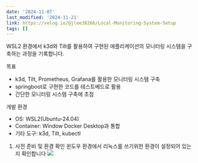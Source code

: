```yaml
---
date: '2024-11-07'
last_modified: '2024-11-21'
link: https://velog.io/@jlee38266/Local-Monitoring-System-Setup
tags: []
---
```


WSL2 환경에서 k3d와 Tilt를 활용하여 구현된 애플리케이션의 모니터링 시스템을 구축하는 과정을 기록합니다.

목표

  * k3d, Tilt, Prometheus, Grafana를 활용한 모니터링 시스템 구축
  * springboot로 구현한 코드를 테스트베드로 활용
  * 간단한 모니터링 시스템 구축에 초점



개발 환경

  * OS: WSL2(Ubuntu-24.04)
  * Container: Window Docker Desktop과 통합
  * 기타 도구: k3d, Tilt, kubectl


  1. 사전 준비 및 환경 확인 윈도우 환경에서 리눅스를 쓰기위한 환경이 설정되어 있는지 확인합니다 ![](https://velog.velcdn.com/images/jlee38266/post/0e78c2e2-d5eb-4e26-ac12-b7871df18b15/image.png)